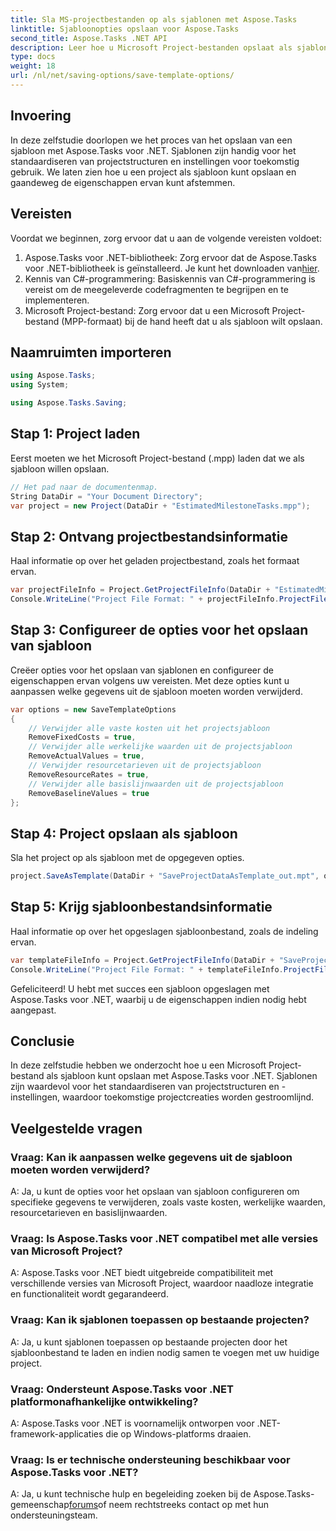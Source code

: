 ```yaml
---
title: Sla MS-projectbestanden op als sjablonen met Aspose.Tasks
linktitle: Sjabloonopties opslaan voor Aspose.Tasks
second_title: Aspose.Tasks .NET API
description: Leer hoe u Microsoft Project-bestanden opslaat als sjablonen met Aspose.Tasks voor .NET. Pas sjablooninstellingen aan voor gestroomlijnd projectbeheer.
type: docs
weight: 18
url: /nl/net/saving-options/save-template-options/
---
```

## Invoering
In deze zelfstudie doorlopen we het proces van het opslaan van een sjabloon met Aspose.Tasks voor .NET. Sjablonen zijn handig voor het standaardiseren van projectstructuren en instellingen voor toekomstig gebruik. We laten zien hoe u een project als sjabloon kunt opslaan en gaandeweg de eigenschappen ervan kunt afstemmen.
## Vereisten
Voordat we beginnen, zorg ervoor dat u aan de volgende vereisten voldoet:
1.  Aspose.Tasks voor .NET-bibliotheek: Zorg ervoor dat de Aspose.Tasks voor .NET-bibliotheek is geïnstalleerd. Je kunt het downloaden van[hier](https://releases.aspose.com/tasks/net/).
2. Kennis van C#-programmering: Basiskennis van C#-programmering is vereist om de meegeleverde codefragmenten te begrijpen en te implementeren.
3. Microsoft Project-bestand: Zorg ervoor dat u een Microsoft Project-bestand (MPP-formaat) bij de hand heeft dat u als sjabloon wilt opslaan.

## Naamruimten importeren
```csharp
using Aspose.Tasks;
using System;

using Aspose.Tasks.Saving;
```
## Stap 1: Project laden
Eerst moeten we het Microsoft Project-bestand (.mpp) laden dat we als sjabloon willen opslaan.
```csharp
// Het pad naar de documentenmap.
String DataDir = "Your Document Directory";
var project = new Project(DataDir + "EstimatedMilestoneTasks.mpp");
```
## Stap 2: Ontvang projectbestandsinformatie
Haal informatie op over het geladen projectbestand, zoals het formaat ervan.
```csharp
var projectFileInfo = Project.GetProjectFileInfo(DataDir + "EstimatedMilestoneTasks.mpp");
Console.WriteLine("Project File Format: " + projectFileInfo.ProjectFileFormat);
```
## Stap 3: Configureer de opties voor het opslaan van sjabloon
Creëer opties voor het opslaan van sjablonen en configureer de eigenschappen ervan volgens uw vereisten. Met deze opties kunt u aanpassen welke gegevens uit de sjabloon moeten worden verwijderd.
```csharp
var options = new SaveTemplateOptions
{
	// Verwijder alle vaste kosten uit het projectsjabloon
	RemoveFixedCosts = true,
	// Verwijder alle werkelijke waarden uit de projectsjabloon
	RemoveActualValues = true,
	// Verwijder resourcetarieven uit de projectsjabloon
	RemoveResourceRates = true,
	// Verwijder alle basislijnwaarden uit de projectsjabloon
	RemoveBaselineValues = true
};
```
## Stap 4: Project opslaan als sjabloon
Sla het project op als sjabloon met de opgegeven opties.
```csharp
project.SaveAsTemplate(DataDir + "SaveProjectDataAsTemplate_out.mpt", options);
```
## Stap 5: Krijg sjabloonbestandsinformatie
Haal informatie op over het opgeslagen sjabloonbestand, zoals de indeling ervan.
```csharp
var templateFileInfo = Project.GetProjectFileInfo(DataDir + "SaveProjectDataAsTemplate_out.mpt");
Console.WriteLine("Project File Format: " + templateFileInfo.ProjectFileFormat);
```
Gefeliciteerd! U hebt met succes een sjabloon opgeslagen met Aspose.Tasks voor .NET, waarbij u de eigenschappen indien nodig hebt aangepast.

## Conclusie
In deze zelfstudie hebben we onderzocht hoe u een Microsoft Project-bestand als sjabloon kunt opslaan met Aspose.Tasks voor .NET. Sjablonen zijn waardevol voor het standaardiseren van projectstructuren en -instellingen, waardoor toekomstige projectcreaties worden gestroomlijnd.
## Veelgestelde vragen
### Vraag: Kan ik aanpassen welke gegevens uit de sjabloon moeten worden verwijderd?
A: Ja, u kunt de opties voor het opslaan van sjabloon configureren om specifieke gegevens te verwijderen, zoals vaste kosten, werkelijke waarden, resourcetarieven en basislijnwaarden.
### Vraag: Is Aspose.Tasks voor .NET compatibel met alle versies van Microsoft Project?
A: Aspose.Tasks voor .NET biedt uitgebreide compatibiliteit met verschillende versies van Microsoft Project, waardoor naadloze integratie en functionaliteit wordt gegarandeerd.
### Vraag: Kan ik sjablonen toepassen op bestaande projecten?
A: Ja, u kunt sjablonen toepassen op bestaande projecten door het sjabloonbestand te laden en indien nodig samen te voegen met uw huidige project.
### Vraag: Ondersteunt Aspose.Tasks voor .NET platformonafhankelijke ontwikkeling?
A: Aspose.Tasks voor .NET is voornamelijk ontworpen voor .NET-framework-applicaties die op Windows-platforms draaien.
### Vraag: Is er technische ondersteuning beschikbaar voor Aspose.Tasks voor .NET?
 A: Ja, u kunt technische hulp en begeleiding zoeken bij de Aspose.Tasks-gemeenschap[forums](https://forum.aspose.com/c/tasks/15)of neem rechtstreeks contact op met hun ondersteuningsteam.